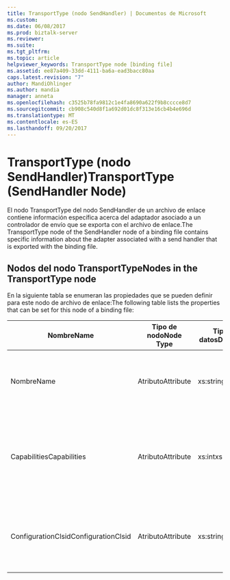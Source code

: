 ```yaml
---
title: TransportType (nodo SendHandler) | Documentos de Microsoft
ms.custom: 
ms.date: 06/08/2017
ms.prod: biztalk-server
ms.reviewer: 
ms.suite: 
ms.tgt_pltfrm: 
ms.topic: article
helpviewer_keywords: TransportType node [binding file]
ms.assetid: ee87a409-33dd-4111-ba6a-ead3bacc80aa
caps.latest.revision: "7"
author: MandiOhlinger
ms.author: mandia
manager: anneta
ms.openlocfilehash: c3525b78fa9812c1e4fa8690a622f9b8cccce8d7
ms.sourcegitcommit: cb908c540d8f1a692d01dc8f313e16cb4b4e696d
ms.translationtype: MT
ms.contentlocale: es-ES
ms.lasthandoff: 09/20/2017
---
```

# <a name="transporttype-sendhandler-node"></a><span data-ttu-id="bd032-102">TransportType (nodo SendHandler)</span><span class="sxs-lookup"><span data-stu-id="bd032-102">TransportType (SendHandler Node)</span></span>
<span data-ttu-id="bd032-103">El nodo TransportType del nodo SendHandler de un archivo de enlace contiene información específica acerca del adaptador asociado a un controlador de envío que se exporta con el archivo de enlace.</span><span class="sxs-lookup"><span data-stu-id="bd032-103">The TransportType node of the SendHandler node of a binding file contains specific information about the adapter associated with a send handler that is exported with the binding file.</span></span>  
  
## <a name="nodes-in-the-transporttype-node"></a><span data-ttu-id="bd032-104">Nodos del nodo TransportType</span><span class="sxs-lookup"><span data-stu-id="bd032-104">Nodes in the TransportType node</span></span>  
 <span data-ttu-id="bd032-105">En la siguiente tabla se enumeran las propiedades que se pueden definir para este nodo de archivo de enlace:</span><span class="sxs-lookup"><span data-stu-id="bd032-105">The following table lists the properties that can be set for this node of a binding file:</span></span>  
  
|<span data-ttu-id="bd032-106">**Nombre**</span><span class="sxs-lookup"><span data-stu-id="bd032-106">**Name**</span></span>|<span data-ttu-id="bd032-107">**Tipo de nodo**</span><span class="sxs-lookup"><span data-stu-id="bd032-107">**Node Type**</span></span>|<span data-ttu-id="bd032-108">**Tipo de datos**</span><span class="sxs-lookup"><span data-stu-id="bd032-108">**Data Type**</span></span>|<span data-ttu-id="bd032-109">**Description**</span><span class="sxs-lookup"><span data-stu-id="bd032-109">**Description**</span></span>|<span data-ttu-id="bd032-110">**Restricciones**</span><span class="sxs-lookup"><span data-stu-id="bd032-110">**Restrictions**</span></span>|<span data-ttu-id="bd032-111">**Comentarios**</span><span class="sxs-lookup"><span data-stu-id="bd032-111">**Comments**</span></span>|  
|--------------|-------------------|-------------------|---------------------|----------------------|------------------|  
|<span data-ttu-id="bd032-112">Nombre</span><span class="sxs-lookup"><span data-stu-id="bd032-112">Name</span></span>|<span data-ttu-id="bd032-113">Atributo</span><span class="sxs-lookup"><span data-stu-id="bd032-113">Attribute</span></span>|<span data-ttu-id="bd032-114">xs:string</span><span class="sxs-lookup"><span data-stu-id="bd032-114">xs:string</span></span>|<span data-ttu-id="bd032-115">Especifica el nombre del adaptador asociado al controlador de envío.</span><span class="sxs-lookup"><span data-stu-id="bd032-115">Specifies the name of the adapter associated with the send handler.</span></span>|<span data-ttu-id="bd032-116">No requerido</span><span class="sxs-lookup"><span data-stu-id="bd032-116">Not required</span></span>|<span data-ttu-id="bd032-117">Valor predeterminado: vacío</span><span class="sxs-lookup"><span data-stu-id="bd032-117">Default value: empty</span></span>|  
|<span data-ttu-id="bd032-118">Capabilities</span><span class="sxs-lookup"><span data-stu-id="bd032-118">Capabilities</span></span>|<span data-ttu-id="bd032-119">Atributo</span><span class="sxs-lookup"><span data-stu-id="bd032-119">Attribute</span></span>|<span data-ttu-id="bd032-120">xs:int</span><span class="sxs-lookup"><span data-stu-id="bd032-120">xs:int</span></span>|<span data-ttu-id="bd032-121">Especifica las capacidades del adaptador asociado al controlador de envío.</span><span class="sxs-lookup"><span data-stu-id="bd032-121">Specifies the capabilities of the adapter associated with the send handler.</span></span>|<span data-ttu-id="bd032-122">Necesario</span><span class="sxs-lookup"><span data-stu-id="bd032-122">Required</span></span>|<span data-ttu-id="bd032-123">Valor predeterminado: ninguno</span><span class="sxs-lookup"><span data-stu-id="bd032-123">Default value: none</span></span><br /><br /> <span data-ttu-id="bd032-124">Los valores posibles incluyen los que están disponibles en la enumeración [Microsoft.BizTalk.ExplorerOM.Capabilities](http://msdn.microsoft.com/library/microsoft.biztalk.explorerom.capabilities.aspx) .</span><span class="sxs-lookup"><span data-stu-id="bd032-124">Possible values include those available in the [Microsoft.BizTalk.ExplorerOM.Capabilities](http://msdn.microsoft.com/library/microsoft.biztalk.explorerom.capabilities.aspx) enumeration.</span></span>|  
|<span data-ttu-id="bd032-125">ConfigurationClsid</span><span class="sxs-lookup"><span data-stu-id="bd032-125">ConfigurationClsid</span></span>|<span data-ttu-id="bd032-126">Atributo</span><span class="sxs-lookup"><span data-stu-id="bd032-126">Attribute</span></span>|<span data-ttu-id="bd032-127">xs:string</span><span class="sxs-lookup"><span data-stu-id="bd032-127">xs:string</span></span>|<span data-ttu-id="bd032-128">Especifica el GUID de configuración del adaptador asociado al controlador de envío.</span><span class="sxs-lookup"><span data-stu-id="bd032-128">Specifies the configuration GUID of the adapter associated with the send handler.</span></span>|<span data-ttu-id="bd032-129">No requerido</span><span class="sxs-lookup"><span data-stu-id="bd032-129">Not required</span></span>|<span data-ttu-id="bd032-130">Valor predeterminado: vacío</span><span class="sxs-lookup"><span data-stu-id="bd032-130">Default value: empty</span></span>|